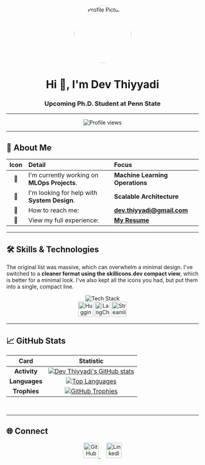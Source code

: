 <div align="center">
  <a href="https://github.com/devthiyyadi2002">
    <img src="https://github.com/devthiyyadi2002.png?size=150" alt="Profile Picture" width="150" style="border-radius: 50%;">
  </a>
  
# Hi 👋, I'm Dev Thiyyadi

### Upcoming Ph.D. Student at Penn State

</div>

---

<p align="center"> 
  <img src="https://komarev.com/ghpvc/?username=devthiyyadi2002&label=Profile%20views&color=4169E1&style=for-the-badge" alt="Profile views" /> 
</p>

---

## 🚀 About Me

| Icon | Detail | Focus |
| :---: | :--- | :--- |
| 🔭 | I'm currently working on **MLOps Projects**. | **Machine Learning Operations** |
| 🤝 | I'm looking for help with **System Design**. | **Scalable Architecture** |
| 📧 | How to reach me: | **dev.thiyyadi@gmail.com** |
| 🔗 | View my full experience: | **[My Resume](https://flowcv.com/resume/36j2ucnau1)** |

---

## 🛠️ Skills & Technologies

The original list was massive, which can overwhelm a minimal design. I've switched to a **cleaner format using the skillicons.dev compact view**, which is better for a minimal look. I've also kept all the icons you had, but put them into a single, compact line.

<p align="center">
    <img src="https://skillicons.dev/icons?i=py,c,cpp,js,html,css,react,flutter,nodejs,docker,aws,azure,gcp,git,linux,mongodb,mysql,postgres,mlflow,pytorch,tensorflow,keras,scikitlearn,numpy,pandas,opencv,fastapi,arduino,androidstudio,anaconda,jupyter,matlab,postman,figma,illustrator,photoshop,xd&perline=20" alt="Tech Stack" />
    <br> 
    <img src="https://cdn.simpleicons.org/huggingface" alt="Huggingface" width="40" height="40"/>
    <img src="https://cdn.simpleicons.org/langchain/1C3C3C" alt="LangChain" width="40" height="40"/>
    <img src="https://cdn.simpleicons.org/streamlit/FF4B4B" alt="Streamlit" width="40" height="40"/>
</p>

---

## 📈 GitHub Stats

| Card | Statistic |
| :---: | :---: |
| **Activity** | [![Dev Thiyyadi's GitHub stats](https://github-readme-stats.vercel.app/api?username=devthiyyadi2002&show_icons=true&theme=dark&line_height=25&count_private=true)](https://github.com/devthiyyadi2002) |
| **Languages** | [![Top Languages](https://github-readme-stats.vercel.app/api/top-langs/?username=devthiyyadi2002&layout=compact&theme=dark)](https://github.com/devthiyyadi2002) |
| **Trophies** | [![GitHub Trophies](https://github-profile-trophy.vercel.app/?username=devthiyyadi2002&theme=juicyfresh)](https://github.com/devthiyyadi2002) |

<br>

---

## 🌐 Connect

<p align="center">
    <a href="https://github.com/devthiyyadi2002" target="_blank" rel="noreferrer">
        <img src="https://skillicons.dev/icons?i=github" alt="GitHub" width="40" height="40"/>
    </a>
    &nbsp; &nbsp; 
    <a href="https://linkedin.com/in/Dev Thiyyadi" target="_blank" rel="noreferrer">
        <img src="https://skillicons.dev/icons?i=linkedin" alt="LinkedIn" width="40" height="40"/>
    </a>
</p>

<br><br>
